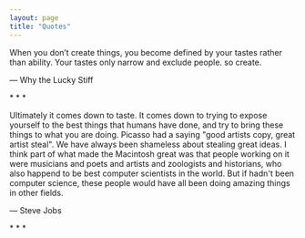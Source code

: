```yaml
---
layout: page
title: "Quotes"
---
```


When you don’t create things, you become defined by your tastes rather than ability. Your tastes only narrow and exclude people. so create.


— Why the Lucky Stiff


<div class="sep">* * *</div>


Ultimately it comes down to taste. It comes down to trying to expose yourself to the best things that humans have done, and try to bring these things to what you are doing. Picasso had a saying "good artists copy, great artist steal". We have always been shameless about stealing great ideas. I think part of what made the Macintosh great was that people working on it were musicians and poets and artists and zoologists and historians, who also happend to be best computer scientists in the world. But if hadn't been computer science, these people would have all been doing amazing things in other fields.


— Steve Jobs


<div class="sep">* * *</div>




